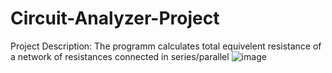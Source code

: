 # Circuit-Analyzer-Project
Project Description:
The programm calculates total equivelent resistance of a network of resistances connected in series/parallel
![image](https://github.com/user-attachments/assets/375b6037-0d72-41ce-b3f1-ff09b2790612)
